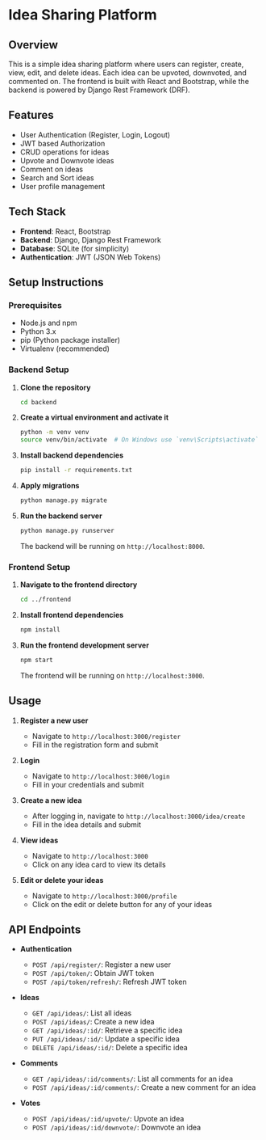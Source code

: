# Idea Sharing Platform

## Overview

This is a simple idea sharing platform where users can register, create, view, edit, and delete ideas. Each idea can be upvoted, downvoted, and commented on. The frontend is built with React and Bootstrap, while the backend is powered by Django Rest Framework (DRF).

## Features

- User Authentication (Register, Login, Logout)
- JWT based Authorization
- CRUD operations for ideas
- Upvote and Downvote ideas
- Comment on ideas
- Search and Sort ideas
- User profile management

## Tech Stack

- **Frontend**: React, Bootstrap
- **Backend**: Django, Django Rest Framework
- **Database**: SQLite (for simplicity)
- **Authentication**: JWT (JSON Web Tokens)

## Setup Instructions

### Prerequisites

- Node.js and npm
- Python 3.x
- pip (Python package installer)
- Virtualenv (recommended)

### Backend Setup

1. **Clone the repository**

   ```sh
   cd backend
   ```

2. **Create a virtual environment and activate it**

   ```sh
   python -m venv venv
   source venv/bin/activate  # On Windows use `venv\Scripts\activate`
   ```

3. **Install backend dependencies**

   ```sh
   pip install -r requirements.txt
   ```

4. **Apply migrations**

   ```sh
   python manage.py migrate
   ```

5. **Run the backend server**

   ```sh
   python manage.py runserver
   ```

   The backend will be running on `http://localhost:8000`.

### Frontend Setup

1. **Navigate to the frontend directory**

   ```sh
   cd ../frontend
   ```

2. **Install frontend dependencies**

   ```sh
   npm install
   ```

3. **Run the frontend development server**

   ```sh
   npm start
   ```

   The frontend will be running on `http://localhost:3000`.

## Usage

1. **Register a new user**

   - Navigate to `http://localhost:3000/register`
   - Fill in the registration form and submit

2. **Login**

   - Navigate to `http://localhost:3000/login`
   - Fill in your credentials and submit

3. **Create a new idea**

   - After logging in, navigate to `http://localhost:3000/idea/create`
   - Fill in the idea details and submit

4. **View ideas**

   - Navigate to `http://localhost:3000`
   - Click on any idea card to view its details

5. **Edit or delete your ideas**

   - Navigate to `http://localhost:3000/profile`
   - Click on the edit or delete button for any of your ideas

## API Endpoints

- **Authentication**

  - `POST /api/register/`: Register a new user
  - `POST /api/token/`: Obtain JWT token
  - `POST /api/token/refresh/`: Refresh JWT token

- **Ideas**

  - `GET /api/ideas/`: List all ideas
  - `POST /api/ideas/`: Create a new idea
  - `GET /api/ideas/:id/`: Retrieve a specific idea
  - `PUT /api/ideas/:id/`: Update a specific idea
  - `DELETE /api/ideas/:id/`: Delete a specific idea

- **Comments**

  - `GET /api/ideas/:id/comments/`: List all comments for an idea
  - `POST /api/ideas/:id/comments/`: Create a new comment for an idea

- **Votes**
  - `POST /api/ideas/:id/upvote/`: Upvote an idea
  - `POST /api/ideas/:id/downvote/`: Downvote an idea

